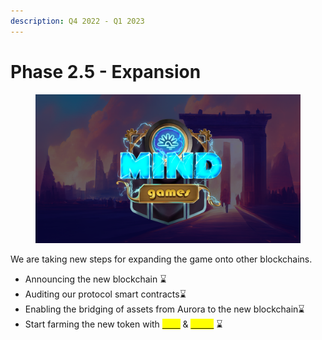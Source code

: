 ```yaml
---
description: Q4 2022 - Q1 2023
---
```


# Phase 2.5 - Expansion

<figure><img src="../../.gitbook/assets/Logo.png" alt=""><figcaption></figcaption></figure>

We are taking new steps for expanding the game onto other blockchains.&#x20;

* Announcing the new blockchain :hourglass:
* Auditing our protocol smart contracts:hourglass:
* Enabling the bridging of assets from Aurora to the new blockchain:hourglass:
* Start farming the new token with  [<mark style="color:yellow;">**STX**</mark>](../brain-cell-token.md) & [<mark style="color:yellow;">**xSTX**</mark>](../brain-cell-token.md) :hourglass:
